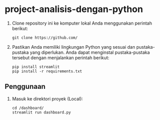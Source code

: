 # project-analisis-dengan-python

1. Clone repository ini ke komputer lokal Anda menggunakan perintah berikut:

   ```shell
   git clone https://github.com/
   ```

2. Pastikan Anda memiliki lingkungan Python yang sesuai dan pustaka-pustaka yang diperlukan. Anda dapat menginstal pustaka-pustaka tersebut dengan menjalankan perintah berikut:

    ```shell
    pip install streamlit
    pip install -r requirements.txt
    ```

## Penggunaan
1. Masuk ke direktori proyek (Local):

    ```shell
    cd /dashboard/
    streamlit run dashboard.py
